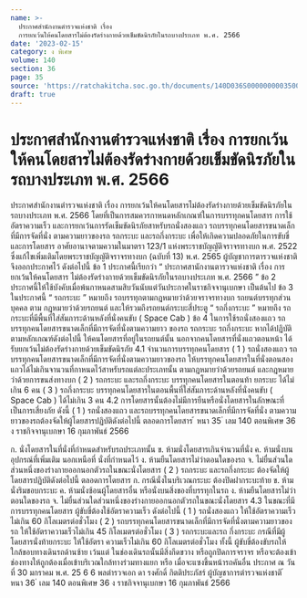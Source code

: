 ```yaml
---
name: >-
  ประกาศสำนักงานตำรวจแห่งชาติ เรื่อง
  การยกเว้นให้คนโดยสารไม่ต้องรัดร่างกายด้วยเข็มขัดนิรภัยในรถบางประเภท พ.ศ. 2566
date: '2023-02-15'
category: ง พิเศษ
volume: 140
section: 36
page: 35
source: 'https://ratchakitcha.soc.go.th/documents/140D036S0000000003500.pdf'
draft: true
---
```


# ประกาศสำนักงานตำรวจแห่งชาติ เรื่อง การยกเว้นให้คนโดยสารไม่ต้องรัดร่างกายด้วยเข็มขัดนิรภัยในรถบางประเภท พ.ศ. 2566

ประกาศสำนักงานตำรวจแห่งชาติ เรื่อง การยกเว้นให้คนโดยสารไม่ต้องรัดร่างกายด้วยเข็มขัดนิรภัยในรถบางประเภท พ.ศ. 2566 โดยที่เป็นการสมควรกาหนดหลักเกณฑ์ในการบรรทุกคนโดยสาร การใช้อัตราความเร็ว และการยกเว้นการรัดเข็มขัดนิรภัยสาหรับรถนั่งสองแถว รถบรรทุกคนโดยสารขนาดเล็กที่มีการจัดที่นั่ง ตามความยาวของรถ รถกระบะ และรถกึ่งกระบะ เพื่อให้เกิดความปลอดภัยในการขับขี่และการโดยสาร อาศัยอานาจตามความในมาตรา 123/1 แห่งพระราชบัญญัติจราจรทางบก พ.ศ. 2522 ซึ่งแก้ไขเพิ่มเติมโดยพระราชบัญญัติจราจรทางบก (ฉบับที่ 13) พ.ศ. 2565 ผู้บัญชาการตารวจแห่งชาติ จึงออกประกาศไว้ ดังต่อไปนี้ ข้อ 1 ประกาศนี้เรียกว่า “ ประกาศสานักงานตารวจแห่งชาติ เรื่อง การยกเว้นให้คนโดยสาร ไม่ต้องรัดร่างกายด้วยเข็มขัดนิรภัยในรถบางประเภท พ.ศ. 2566 ” ข้อ 2 ประกาศนี้ให้ใช้บังคับเมื่อพ้นกาหนดสามสิบวันนับแต่วันประกาศในราชกิจจานุเบกษา เป็นต้นไป ข้อ 3 ในประกาศนี้ “ รถกระบะ ” หมายถึง รถบรรทุกตามกฎหมายว่าด้วยจราจรทางบก รถยนต์บรรทุกส่วนบุคคล ตาม กฎหมายว่าด้วยรถยนต์ และให้รวมถึงรถยนต์กระบะสี่ประตู “ รถกึ่งกระบะ ” หมายถึง รถกระบะที่มีพื้นที่ใส่สัมภาระด้านหลังที่นั่งคนขับ ( Space Cab ) ข้อ 4 ในการใช้รถนั่งสองแถว รถบรรทุกคนโดยสารขนาดเล็กที่มีการจัดที่นั่งตามความยาว ของรถ รถกระบะ รถกึ่งกระบะ หากได้ปฏิบัติตามหลักเกณฑ์ดังต่อไปนี้ ให้คนโดยสารที่อยู่ในรถยนต์นั้น นอกจากคนโดยสารที่นั่งแถวตอนหน้า ได้รับยกเว้นไม่ต้องรัดร่างกายด้วยเข็มขัดนิรภัย 4.1 จำนวนการบรรทุกคนโดยสาร ( 1 ) รถนั่งสองแถว รถบรรทุกคนโดยสารขนาดเล็กที่มีการจัดที่นั่งตามความยาวของรถ ให้บรรทุกคนโดยสารในที่นั่งตอนสองแถวได้ไม่เกินจานวนที่กาหนดไว้สาหรับรถแต่ละประเภทนั้น ตามกฎหมายว่าด้วยรถยนต์ และกฎหมายว่าด้วยการขนส่งทางบก ( 2 ) รถกระบะ และรถกึ่งกระบะ บรรทุกคนโดยสารในตอนท้า ยกระบะ ได้ไม่เกิน 6 คน ( 3 ) รถกึ่งกระบะ บรรทุกคนโดยสารในตอนพื้นที่ใส่สัมภาระด้านหลังที่นั่งคนขับ ( Space Cab ) ได้ไม่เกิน 3 คน 4.2 การโดยสารนั้นต้องไม่มีการยืนหรือนั่งโดยสารในลักษณะที่เป็นการเสี่ยงภัย ดังนี้ ( 1 ) รถนั่งสองแถว และรถบรรทุกคนโดยสารขนาดเล็กที่มีการจัดที่นั่ง ตามความยาวของรถต้องจัดให้ผู้โดยสารปฏิบัติดังต่อไปนี้ ตลอดการโดยสาร ้ หนา 35 ่ เลม 140 ตอนพิเศษ 36 ง ราชกิจจานุเบกษา 16 กุมภาพันธ์ 2566

ก. นั่งโดยสารในที่นั่งที่กำหนดสำหรับรถประเภทนั้น ข. ห้ามนั่งโดยสารเกินจำนวนที่นั่ง ค. ห้ามนั่งบนอุปกรณ์ที่เพิ่มเติม นอกเหนือที่ นั่งที่กำหนดไว้ ง. ห้ามยืนโดยสารไม่ว่าตอนใดของรถ จ. ไม่ยื่นส่วนใดส่วนหนึ่งของร่างกายออกนอกตัวรถในขณะนั่งโดยสาร ( 2 ) รถกระบะ และรถกึ่งกระบะ ต้องจัดให้ผู้โดยสารปฏิบัติดังต่อไปนี้ ตลอดการโดยสาร ก. กรณีนั่งในบริเวณกระบะ ต้องปิดฝากระบะท้าย ข. ห้ามนั่งริมขอบกระบะ ค. ห้ามนั่งซ้อนผู้โดยสารอื่น หรือนั่งบนสิ่งของที่บรรทุกในรถ ง. ห้ามยืนโดยสารไม่ว่าตอนใดของรถ จ. ไม่ยื่นส่วนใดส่วนหนึ่งของร่างกายออกนอกตัวรถในขณะนั่งโดยสาร 4.3 ในขณะที่มีการบรรทุกคนโดยสาร ผู้ขับขี่ต้องใช้อัตราความเร็ว ดังต่อไปนี้ ( 1 ) รถนั่งสองแถว ให้ใช้อัตราความเร็วไม่เกิน 60 กิโลเมตรต่อชั่วโมง ( 2 ) รถบรรทุกคนโดยสารขนาดเล็กที่มีการจัดที่นั่งตามความยาวของรถ ให้ใช้อัตราความเร็วไม่เกิน 45 กิโลเมตรต่อชั่วโมง ( 3 ) รถกระบะและรถ กึ่งกระบะ กรณีที่มีผู้โดยสารนั่งท้ายกระบะ ให้ใช้อัตรา ความเร็วไม่เกิน 60 กิโลเมตรต่อชั่วโมง ทั้งนี้ ผู้ขับขี่ต้องขับรถให้ใกล้ขอบทางเดินรถด้านซ้าย เว้นแต่ ในช่องเดินรถนั้นมีสิ่งกีดขวาง หรือถูกปิดการจราจร หรือจะต้องเข้าช่องทางให้ถูกต้องเมื่อเข้าบริเวณใกล้ทางร่วมทางแยก หรือ เมื่อจะแซงขึ้นหน้ารถคันอื่น ประกาศ ณ วันที่ 30 มกราคม พ.ศ. 25 6 6 พลตำรวจเอก ดา รงศักดิ์ กิตติประภัสร์ ผู้บัญชาการตำรวจแห่งชาติ ้ หนา 36 ่ เลม 140 ตอนพิเศษ 36 ง ราชกิจจานุเบกษา 16 กุมภาพันธ์ 2566
